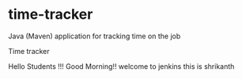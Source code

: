 # time-tracker
Java (Maven) application for tracking time on the job

Time tracker

Hello Students !!!  Good Morning!! welcome to jenkins
this is shrikanth
